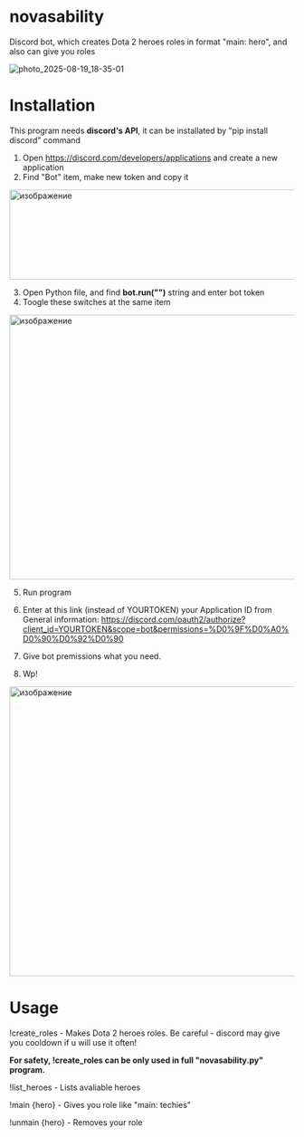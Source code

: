 # novasability
Discord bot, which creates Dota 2 heroes roles in format "main: hero", and also can give you roles

![photo_2025-08-19_18-35-01](https://github.com/user-attachments/assets/d5801605-bcd9-4b03-bef9-8738afb4df05)
# Installation
This program needs __discord's API__, it can be installated by "pip install discord" command

1. Open https://discord.com/developers/applications and create a new application
2. Find "Bot" item, make new token and copy it
 <img width="1780" height="159" alt="изображение" src="https://github.com/user-attachments/assets/1a6d5db5-ae30-4c93-93a7-03c9d8cdc22b" />

3. Open Python file, and find __bot.run("")__ string and enter bot token
4. Toogle these switches at the same item
<img width="1525" height="468" alt="изображение" src="https://github.com/user-attachments/assets/028eafac-6b7a-4c97-a7d0-da75f6ed4d9f" />

5. Run program

6. Enter at this link (instead of YOURTOKEN) your Application ID from General information:
   https://discord.com/oauth2/authorize?client_id=YOURTOKEN&scope=bot&permissions=%D0%9F%D0%A0%D0%90%D0%92%D0%90

7. Give bot premissions what you need.

8. Wp!
<img width="976" height="512" alt="изображение" src="https://github.com/user-attachments/assets/ac506122-af10-45f0-9f56-c4cc53f7a026" />

# Usage

!create_roles - Makes Dota 2 heroes roles. Be careful - discord may give you cooldown if u will use it often! 

__For safety, !create_roles can be only used in full "novasability.py" program.__

!list_heroes - Lists avaliable heroes

!main {hero} - Gives you role like "main: techies"

!unmain {hero} - Removes your role
